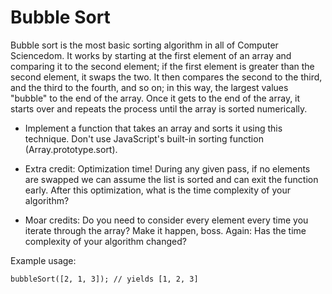 # Bubble Sort

Bubble sort is the most basic sorting algorithm in all of Computer
Sciencedom. It works by starting at the first element of an array and
comparing it to the second element; if the first element is greater than the
second element, it swaps the two. It then compares the second to the third,
and the third to the fourth, and so on; in this way, the largest values
"bubble" to the end of the array. Once it gets to the end of the array, it
starts over and repeats the process until the array is sorted numerically.

 - Implement a function that takes an array and sorts it using this technique.
Don't use JavaScript's built-in sorting function (Array.prototype.sort).

 - Extra credit: Optimization time! During any given pass, if no elements are
swapped we can assume the list is sorted and can exit the function early.
After this optimization, what is the time complexity of your algorithm?

 - Moar credits: Do you need to consider every element every time you iterate
through the array? Make it happen, boss. Again: Has the time complexity of
your algorithm changed?

Example usage:
```
bubbleSort([2, 1, 3]); // yields [1, 2, 3]

